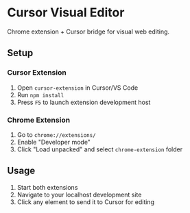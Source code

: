# Cursor Visual Editor

Chrome extension + Cursor bridge for visual web editing.

## Setup

### Cursor Extension
1. Open `cursor-extension` in Cursor/VS Code
2. Run `npm install`
3. Press `F5` to launch extension development host

### Chrome Extension
1. Go to `chrome://extensions/`
2. Enable "Developer mode"
3. Click "Load unpacked" and select `chrome-extension` folder

## Usage
1. Start both extensions
2. Navigate to your localhost development site
3. Click any element to send it to Cursor for editing